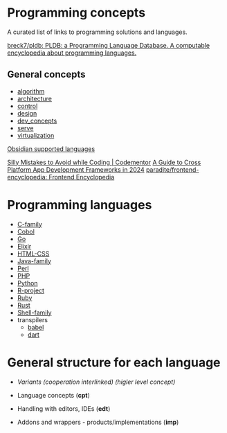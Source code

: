 # Programming concepts

A curated list of links to programming solutions and languages.

[breck7/pldb: PLDB: a Programming Language Database. A computable encyclopedia about programming languages.](https://github.com/breck7/pldb)

## General concepts

- [algorithm](concepts/algorithm.md)
- [architecture](concepts/architecture.md)
- [control](control/control.md)
- [design](concepts/design.md)
- [dev_concepts](concepts/dev_concepts.md)
- [serve](serve/serve.md)
- [virtualization](virtualization/virtualization.md)

[Obsidian supported languages](https://prismjs.com/#supported-languages)

[Silly Mistakes to Avoid while Coding | Codementor](https://www.codementor.io/@nimeshneema/silly-mistakes-to-avoid-while-coding-21skyd4obx)
[A Guide to Cross Platform App Development Frameworks in 2024](https://www.netsolutions.com/insights/cross-platform-app-frameworks-in-2019/)
[paradite/frontend-encyclopedia: Frontend Encyclopedia](https://github.com/paradite/frontend-encyclopedia)

# Programming languages

- [C-family](c-family/c-family.md)
- [Cobol](cobol.md)
- [Go](go/go.md)
- [Elixir](elixir.md)
- [HTML-CSS](html-css/html-css.md)
- [Java-family](java-family/java-family.md)
- [Perl](perl/perl.md)
- [PHP](php/php.md)
- [Python](python/python.md)
- [R-project](r-family/R-project.md)
- [Ruby](ruby/ruby.md)
- [Rust](rust/rust.md)
- [Shell-family](shell-family/shell-family.md)
- transpilers
  - [babel](transpilers/babel.md)
  - [dart](transpilers/dart.md)

# General structure for each language

- _Variants (cooperation interlinked) (higler level concept)_

- Language concepts (**cpt**)
- Handling with editors, IDEs (**edt**)
- Addons and wrappers - products/implementations (**imp**)
